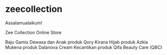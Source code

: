 # zeecollection

Assalamualaikum!

Zee Collection Online Store

Baju Gamis Dewasa dan Anak produk Qory Kirana
Hijab produk Azkia
Mukena produk Dalanova
Cream Kecantikan produk Qifa Beauty Care (QBC)
